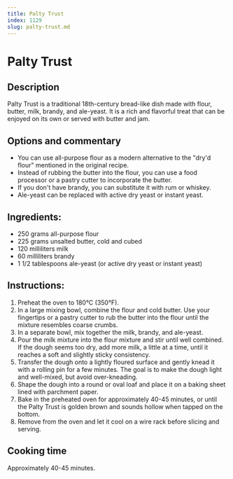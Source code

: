 ```yaml
---
title: Palty Trust
index: 1129
slug: palty-trust.md
---
```


# Palty Trust

## Description
Palty Trust is a traditional 18th-century bread-like dish made with flour, butter, milk, brandy, and ale-yeast. It is a rich and flavorful treat that can be enjoyed on its own or served with butter and jam.

## Options and commentary
- You can use all-purpose flour as a modern alternative to the "dry'd flour" mentioned in the original recipe.
- Instead of rubbing the butter into the flour, you can use a food processor or a pastry cutter to incorporate the butter.
- If you don't have brandy, you can substitute it with rum or whiskey.
- Ale-yeast can be replaced with active dry yeast or instant yeast.

## Ingredients:
- 250 grams all-purpose flour
- 225 grams unsalted butter, cold and cubed
- 120 milliliters milk
- 60 milliliters brandy
- 1 1/2 tablespoons ale-yeast (or active dry yeast or instant yeast)

## Instructions:
1. Preheat the oven to 180°C (350°F).
2. In a large mixing bowl, combine the flour and cold butter. Use your fingertips or a pastry cutter to rub the butter into the flour until the mixture resembles coarse crumbs.
3. In a separate bowl, mix together the milk, brandy, and ale-yeast.
4. Pour the milk mixture into the flour mixture and stir until well combined. If the dough seems too dry, add more milk, a little at a time, until it reaches a soft and slightly sticky consistency.
5. Transfer the dough onto a lightly floured surface and gently knead it with a rolling pin for a few minutes. The goal is to make the dough light and well-mixed, but avoid over-kneading.
6. Shape the dough into a round or oval loaf and place it on a baking sheet lined with parchment paper.
7. Bake in the preheated oven for approximately 40-45 minutes, or until the Palty Trust is golden brown and sounds hollow when tapped on the bottom.
8. Remove from the oven and let it cool on a wire rack before slicing and serving.

## Cooking time
Approximately 40-45 minutes.